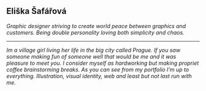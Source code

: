 ## Eliška Šafářová ##

*Graphic designer striving to create world peace between graphics and customers. Being double personality loving both simplicity and chaos.*

- - -

*Im a village girl living her life in the big city called Prague. If you saw someone making fun of someone well that would be me and it was pleasure to meet you. I consider myself as hardworking but making propriet coffee brainstorming breaks. As you can see from my portfolio I’m up to everything. Illustration, visual identity, web and least but not last run with me.*
